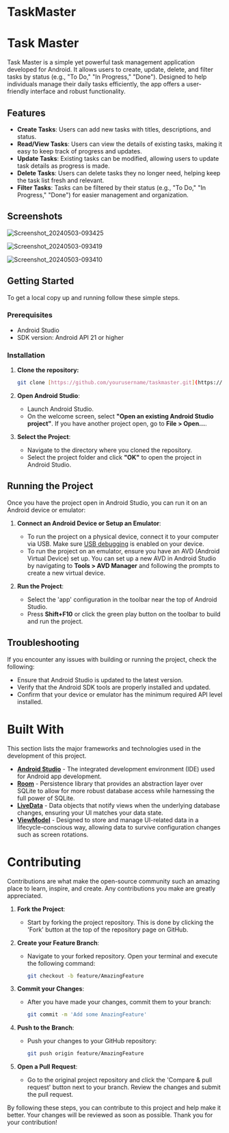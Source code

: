 # TaskMaster

# Task Master

Task Master is a simple yet powerful task management application developed for Android. It allows users to create, update, delete, and filter tasks by status (e.g., "To Do," "In Progress," "Done"). Designed to help individuals manage their daily tasks efficiently, the app offers a user-friendly interface and robust functionality.

## Features

- **Create Tasks**: Users can add new tasks with titles, descriptions, and status.
- **Read/View Tasks**: Users can view the details of existing tasks, making it easy to keep track of progress and updates.
- **Update Tasks**: Existing tasks can be modified, allowing users to update task details as progress is made.
- **Delete Tasks**: Users can delete tasks they no longer need, helping keep the task list fresh and relevant.
- **Filter Tasks**: Tasks can be filtered by their status (e.g., "To Do," "In Progress," "Done") for easier management and organization.


## Screenshots

![Screenshot_20240503-093425](https://github.com/Xdiad47/TaskMaster/assets/52922020/aa7996d8-a24f-4f20-a1a7-01c73d60aedf)


![Screenshot_20240503-093419](https://github.com/Xdiad47/TaskMaster/assets/52922020/1ce0ec3f-c089-4212-ab4a-9317adcc984b)


![Screenshot_20240503-093410](https://github.com/Xdiad47/TaskMaster/assets/52922020/10e6af57-1c23-4a58-903b-67fdb74b12da)


## Getting Started

To get a local copy up and running follow these simple steps.

### Prerequisites

- Android Studio
- SDK version: Android API 21 or higher

### Installation

1. **Clone the repository:**

   ```bash
   git clone [https://github.com/yourusername/taskmaster.git](https://github.com/Xdiad47/TaskMaster.git)

2. **Open Android Studio**:
    - Launch Android Studio.
    - On the welcome screen, select **"Open an existing Android Studio project"**. If you have another project open, go to **File > Open...**.

3. **Select the Project**:
    - Navigate to the directory where you cloned the repository.
    - Select the project folder and click **"OK"** to open the project in Android Studio.

## Running the Project

Once you have the project open in Android Studio, you can run it on an Android device or emulator:

1. **Connect an Android Device or Setup an Emulator**:
    - To run the project on a physical device, connect it to your computer via USB. Make sure [USB debugging](https://developer.android.com/studio/debug/dev-options) is enabled on your device.
    - To run the project on an emulator, ensure you have an AVD (Android Virtual Device) set up. You can set up a new AVD in Android Studio by navigating to **Tools > AVD Manager** and following the prompts to create a new virtual device.

2. **Run the Project**:
    - Select the 'app' configuration in the toolbar near the top of Android Studio.
    - Press **Shift+F10** or click the green play button on the toolbar to build and run the project.

## Troubleshooting

If you encounter any issues with building or running the project, check the following:

- Ensure that Android Studio is updated to the latest version.
- Verify that the Android SDK tools are properly installed and updated.
- Confirm that your device or emulator has the minimum required API level installed.

# Built With

This section lists the major frameworks and technologies used in the development of this project.

- **[Android Studio](https://developer.android.com/studio)** - The integrated development environment (IDE) used for Android app development.
- **[Room](https://developer.android.com/topic/libraries/architecture/room)** - Persistence library that provides an abstraction layer over SQLite to allow for more robust database access while harnessing the full power of SQLite.
- **[LiveData](https://developer.android.com/topic/libraries/architecture/livedata)** - Data objects that notify views when the underlying database changes, ensuring your UI matches your data state.
- **[ViewModel](https://developer.android.com/topic/libraries/architecture/viewmodel)** - Designed to store and manage UI-related data in a lifecycle-conscious way, allowing data to survive configuration changes such as screen rotations.

# Contributing

Contributions are what make the open-source community such an amazing place to learn, inspire, and create. Any contributions you make are greatly appreciated.

1. **Fork the Project**:
    - Start by forking the project repository. This is done by clicking the 'Fork' button at the top of the repository page on GitHub.

2. **Create your Feature Branch**:
    - Navigate to your forked repository. Open your terminal and execute the following command:
      ```bash
      git checkout -b feature/AmazingFeature
      ```

3. **Commit your Changes**:
    - After you have made your changes, commit them to your branch:
      ```bash
      git commit -m 'Add some AmazingFeature'
      ```

4. **Push to the Branch**:
    - Push your changes to your GitHub repository:
      ```bash
      git push origin feature/AmazingFeature
      ```

5. **Open a Pull Request**:
    - Go to the original project repository and click the 'Compare & pull request' button next to your branch. Review the changes and submit the pull request.

By following these steps, you can contribute to this project and help make it better. Your changes will be reviewed as soon as possible. Thank you for your contribution!

